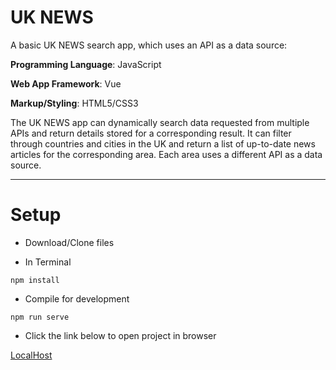 # UK NEWS

A basic UK NEWS search app, which uses an API as a data source:

**Programming Language**: JavaScript

**Web App Framework**: Vue

**Markup/Styling**: HTML5/CSS3

The UK NEWS app can dynamically search data requested from multiple APIs and return details stored for a corresponding result. It can filter through countries and cities in the UK and return a list of up-to-date news articles for the corresponding area. Each area uses a different API as a data source.

---

# Setup

- Download/Clone files

- In Terminal

```
npm install
```

- Compile for development

```
npm run serve
```

- Click the link below to open project in browser

[LocalHost](http://localhost:8080/)
